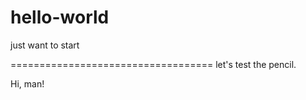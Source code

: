 # hello-world
just want to start

===================================
let's test the pencil.

Hi, man!

